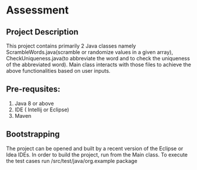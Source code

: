 # Assessment

 
    
## Project Description
   This project contains primarily 2 Java classes namely ScrambleWords.java(scramble or randomize values in a given array), CheckUniqueness.java(to abbreviate the word and to check the uniqueness of the abbreviated word). Main class interacts with those files to achieve the above functionalities based on user inputs.
 ## Pre-requsites:
   1) Java 8 or above
   2) IDE ( Intellij or Eclipse) 
   3) Maven
 ## Bootstrapping
  The project can be opened and built by a recent version of the  Eclipse or Idea IDEs.
  In order to build the project, run from the Main class. 
  To execute the test cases run /src/test/java/org.example package



